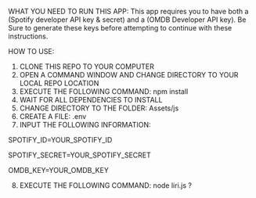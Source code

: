 WHAT YOU NEED TO RUN THIS APP:
This app requires you to have both a (Spotify developer API key & secret) and a (OMDB Developer API key).
Be Sure to generate these keys before attempting to continue with these instructions.

HOW TO USE:
1) CLONE THIS REPO TO YOUR COMPUTER
2) OPEN A COMMAND WINDOW AND CHANGE DIRECTORY TO YOUR LOCAL REPO LOCATION
3) EXECUTE THE FOLLOWING COMMAND: npm install
4) WAIT FOR ALL DEPENDENCIES TO INSTALL
5) CHANGE DIRECTORY TO THE FOLDER: Assets/js
6) CREATE A FILE: .env
7) INPUT THE FOLLOWING INFORMATION:

SPOTIFY_ID=YOUR_SPOTIFY_ID

SPOTIFY_SECRET=YOUR_SPOTIFY_SECRET

OMDB_KEY=YOUR_OMDB_KEY

8) EXECUTE THE FOLLOWING COMMAND: node liri.js ?
